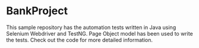 # BankProject

This sample repository has the automation tests written in Java using Selenium Webdriver and TestNG.
Page Object model has been used to write the tests.
Check out the code for more detailed information.
